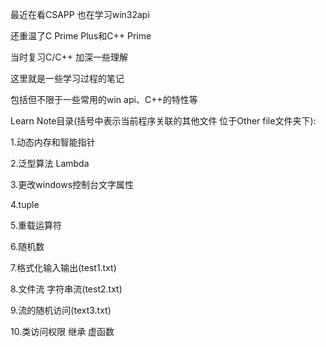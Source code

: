 最近在看CSAPP 也在学习win32api

还重温了C Prime Plus和C++ Prime

当时复习C/C++ 加深一些理解

这里就是一些学习过程的笔记

包括但不限于一些常用的win api、C++的特性等

Learn Note目录(括号中表示当前程序关联的其他文件 位于Other file文件夹下):

1.动态内存和智能指针

2.泛型算法 Lambda

3.更改windows控制台文字属性

4.tuple

5.重载运算符

6.随机数

7.格式化输入输出(test1.txt)

8.文件流 字符串流(test2.txt)

9.流的随机访问(text3.txt)

10.类访问权限 继承 虚函数